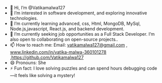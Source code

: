 - 👋 Hi, I’m @Vatikamalwa127
- 👀 I’m interested in software development, and exploring innovative technologies.
- 🌱 I’m currently learning advanced, css, Html, MongoDB, MySql, Node.js,javascript, React.js, and backend development.
- 💞️ I’m currently seeking job opportunities as a Full Stack Developer.
      I’m also open to collaborating on open-source projects..
- 📫 How to reach me: Email: vatikamalwa127@gmail.com , www.linkedin.com/in/vatika-malwa-360101278 ,https://github.com/Vatikamalwa127
- 😄 Pronouns: She
- ⚡ Fun fact: I love solving puzzles and can spend hours debugging code—it feels like solving a mystery!

<!---
Vatikamalwa127/Vatikamalwa127 is a ✨ special ✨ repository because its `README.md` (this file) appears on your GitHub profile.
You can click the Preview link to take a look at your changes.
--->
